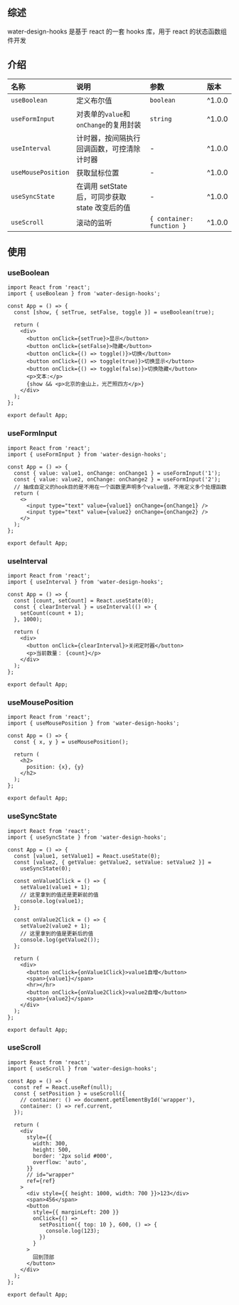 ## 综述

water-design-hooks 是基于 react 的一套 hooks 库，用于 react 的状态函数组件开发

## 介绍

| 名称               | 说明                                            | 参数                      | 版本   |
| :----------------- | :---------------------------------------------- | :------------------------ | :----- |
| `useBoolean`       | 定义布尔值                                      | `boolean`                 | ^1.0.0 |
| `useFormInput`     | 对表单的`value`和`onChange`的复用封装           | `string`                  | ^1.0.0 |
| `useInterval`      | 计时器，按间隔执行回调函数，可控清除计时器      | -                         | ^1.0.0 |
| `useMousePosition` | 获取鼠标位置                                    | -                         | ^1.0.0 |
| `useSyncState`     | 在调用 setState 后，可同步获取 state 改变后的值 | -                         | ^1.0.0 |
| `useScroll`        | 滚动的监听                                      | `{ container: function }` | ^1.0.0 |

## 使用

### useBoolean

```tsx
import React from 'react';
import { useBoolean } from 'water-design-hooks';

const App = () => {
  const [show, { setTrue, setFalse, toggle }] = useBoolean(true);

  return (
    <div>
      <button onClick={setTrue}>显示</button>
      <button onClick={setFalse}>隐藏</button>
      <button onClick={() => toggle()}>切换</button>
      <button onClick={() => toggle(true)}>切换显示</button>
      <button onClick={() => toggle(false)}>切换隐藏</button>
      <p>文本:</p>
      {show && <p>北京的金山上，光芒照四方</p>}
    </div>
  );
};

export default App;
```

### useFormInput

```tsx
import React from 'react';
import { useFormInput } from 'water-design-hooks';

const App = () => {
  const { value: value1, onChange: onChange1 } = useFormInput('1');
  const { value: value2, onChange: onChange2 } = useFormInput('2');
  // 抽成自定义的hook目的是不用在一个函数里声明多个value值，不用定义多个处理函数
  return (
    <>
      <input type="text" value={value1} onChange={onChange1} />
      <input type="text" value={value2} onChange={onChange2} />
    </>
  );
};

export default App;
```

### useInterval

```tsx
import React from 'react';
import { useInterval } from 'water-design-hooks';

const App = () => {
  const [count, setCount] = React.useState(0);
  const { clearInterval } = useInterval(() => {
    setCount(count + 1);
  }, 1000);

  return (
    <div>
      <button onClick={clearInterval}>关闭定时器</button>
      <p>当前数量： {count}</p>
    </div>
  );
};

export default App;
```

### useMousePosition

```tsx
import React from 'react';
import { useMousePosition } from 'water-design-hooks';

const App = () => {
  const { x, y } = useMousePosition();

  return (
    <h2>
      position: {x}, {y}
    </h2>
  );
};

export default App;
```

### useSyncState

```tsx
import React from 'react';
import { useSyncState } from 'water-design-hooks';

const App = () => {
  const [value1, setValue1] = React.useState(0);
  const [value2, { getValue: getValue2, setValue: setValue2 }] =
    useSyncState(0);

  const onValue1Click = () => {
    setValue1(value1 + 1);
    // 这里拿到的值还是更新前的值
    console.log(value1);
  };

  const onValue2Click = () => {
    setValue2(value2 + 1);
    // 这里拿到的值是更新后的值
    console.log(getValue2());
  };

  return (
    <div>
      <button onClick={onValue1Click}>value1自增</button>
      <span>{value1}</span>
      <hr></hr>
      <button onClick={onValue2Click}>value2自增</button>
      <span>{value2}</span>
    </div>
  );
};

export default App;
```

### useScroll

```tsx
import React from 'react';
import { useScroll } from 'water-design-hooks';

const App = () => {
  const ref = React.useRef(null);
  const { setPosition } = useScroll({
    // container: () => document.getElementById('wrapper'),
    container: () => ref.current,
  });

  return (
    <div
      style={{
        width: 300,
        height: 500,
        border: '2px solid #000',
        overflow: 'auto',
      }}
      // id="wrapper"
      ref={ref}
    >
      <div style={{ height: 1000, width: 700 }}>123</div>
      <span>456</span>
      <button
        style={{ marginLeft: 200 }}
        onClick={() =>
          setPosition({ top: 10 }, 600, () => {
            console.log(123);
          })
        }
      >
        回到顶部
      </button>
    </div>
  );
};

export default App;
```

